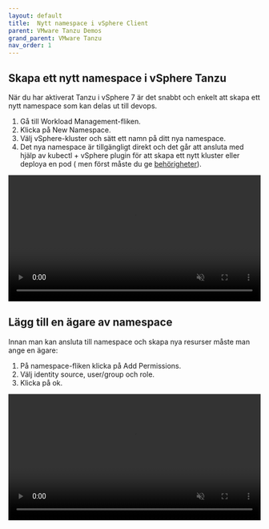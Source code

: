 ```yaml
---
layout: default
title:  Nytt namespace i vSphere Client
parent: VMware Tanzu Demos
grand_parent: VMware Tanzu
nav_order: 1
---
```


## Skapa ett nytt namespace i vSphere Tanzu
När du har aktiverat Tanzu i vSphere 7 är det snabbt och enkelt att skapa ett nytt namespace som kan delas ut till devops.

1. Gå till Workload Management-fliken.
2. Klicka på New Namespace.
3. Välj vSphere-kluster och sätt ett namn på ditt nya namespace.
4. Det nya namespace är tillgängligt direkt och det går att ansluta med hjälp av kubectl + vSphere plugin för att skapa ett nytt kluster eller deploya en pod ( men först måste du ge [behörigheter](#lägg-till-en-ägare-av-namespace)).


<video muted autoplay controls width="100%">
    <source src="/assets/videos/createnamespace.mp4" type="video/mp4">
</video>

## Lägg till en ägare av namespace
Innan man kan ansluta till namespace och skapa nya resurser måste man ange en ägare:

1. På namespace-fliken klicka på Add Permissions.
2. Välj identity source, user/group och role.
3. Klicka på ok.


<video muted autoplay controls width="100%">
    <source src="/assets/videos/addowner.mp4" type="video/mp4">
</video>